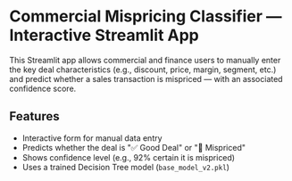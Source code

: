# Commercial Mispricing Classifier — Interactive Streamlit App

This Streamlit app allows commercial and finance users to manually enter the key deal characteristics (e.g., discount, price, margin, segment, etc.) and predict whether a sales transaction is mispriced — with an associated confidence score.

## Features

- Interactive form for manual data entry
- Predicts whether the deal is "✅ Good Deal" or "🚨 Mispriced"
- Shows confidence level (e.g., 92% certain it is mispriced)
- Uses a trained Decision Tree model (`base_model_v2.pkl`)

